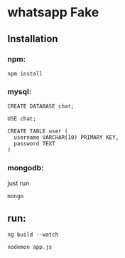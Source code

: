 # whatsapp Fake



## Installation

### npm:
```
npm install
```
### mysql:
```
CREATE DATABASE chat;

USE chat;

CREATE TABLE user (
  username VARCHAR(10) PRIMARY KEY,
  password TEXT
)
```

### mongodb:
just run
```
mongo
```


## run:
```
ng build --watch
```
```
nodemon app.js
```
